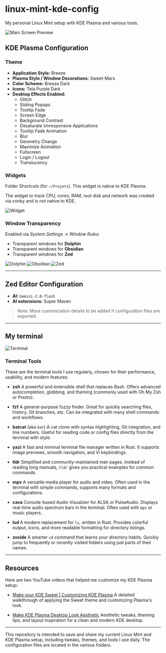 # linux-mint-kde-config

My personal Linux Mint setup with KDE Plasma and various tools.

![Main Screen Preview](public/main_screen.png)

## KDE Plasma Configuration

### Theme

- **Application Style:** Breeze
- **Plasma Style / Window Decorations:** Sweet-Mars
- **Color Scheme:** Breeze Dark
- **Icons:** Tela Purple Dark
- **Desktop Effects Enabled:**
  - Glitch
  - Sliding Popups
  - Tooltip Fade
  - Screen Edge
  - Background Contrast
  - Desaturate Unresponsive Applications
  - Tooltip Fade Animation
  - Blur
  - Geometry Change
  - Maximize Animation
  - Fullscreen
  - Login / Logout
  - Translucency

### Widgets

Folder Shortcuts (for `~/Projets`). This widget is native to KDE Plasma.

The widget to track CPU, cores, RAM, root disk and network was created via conky and is not native to KDE.

![Widget](public/conky_widget.png)

### Window Transparency

Enabled via *System Settings → Window Rules*:

- Transparent windows for **Dolphin**
- Transparent windows for **Obsidian**
- Transparent windows for **Zed**

![Dolphin](public/opacity_dolphin.png)
![Obsidian](public/opacity_obsidian.png)
![Zed](public/opacity_zed.png)

---

## Zed Editor Configuration

- **AI:** `Gemini-2.0-flash`
- **AI extensions:** Super Maven

> Note: More customization details to be added if configuration files are exported.

---

## My terminal

![Terminal](public/terminal.png)

### Terminal Tools

These are the terminal tools I use regularly, chosen for their performance, usability, and modern features:

- **zsh**
  A powerful and extensible shell that replaces Bash. Offers advanced autocompletion, globbing, and theming (commonly used with Oh My Zsh or Prezto).

- **fzf**
  A general-purpose fuzzy finder. Great for quickly searching files, history, Git branches, etc. Can be integrated with many shell commands and workflows.

- **batcat** (aka `bat`)
  A cat clone with syntax highlighting, Git integration, and line numbers. Useful for reading code or config files directly from the terminal with style.

- **yazi**
  A fast and minimal terminal file manager written in Rust. It supports image previews, smooth navigation, and Vi keybindings.

- **tldr**
  Simplified and community-maintained man pages. Instead of reading long manuals, `tldr` gives you practical examples for common commands.

- **mpv**
  A versatile media player for audio and video. Often used in the terminal with simple commands, supports many formats and configurations.

- **cava**
  Console-based Audio Visualizer for ALSA or PulseAudio. Displays real-time audio spectrum bars in the terminal. Often used with `mpv` or music players.

- **lsd**
  A modern replacement for `ls`, written in Rust. Provides colorful output, icons, and more readable formatting for directory listings.

- **zoxide**
  A smarter `cd` command that learns your directory habits. Quickly jump to frequently or recently visited folders using just parts of their names.

---

## Resources

Here are two YouTube videos that helped me customize my KDE Plasma setup:

- [Make your KDE Sweet | Customizing KDE Plasma](https://www.youtube.com/watch?v=PyyxQYkloLo)
  A detailed walkthrough of applying the Sweet theme and customizing Plasma's look.

- [Make KDE Plasma Desktop Look Aesthetic](https://www.youtube.com/watch?v=AFqPCgRQmGc)
  Aesthetic tweaks, theming tips, and layout inspiration for a clean and modern KDE desktop.

---

This repository is intended to save and share my current Linux Mint and KDE Plasma setup, including tweaks, themes, and tools I use daily. The configuration files are located in the various folders.
